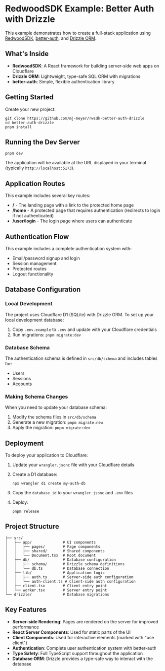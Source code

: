 # RedwoodSDK Example: Better Auth with Drizzle

This example demonstrates how to create a full-stack application using [RedwoodSDK](https://rwsdk.com/), [better-auth](https://www.better-auth.com/), and [Drizzle ORM](https://orm.drizzle.team).

## What's Inside

- **RedwoodSDK**: A React framework for building server-side web apps on Cloudflare
- **Drizzle ORM**: Lightweight, type-safe SQL ORM with migrations
- **better-auth**: Simple, flexible authentication library

## Getting Started

Create your new project:

```shell
git clone https://github.com/mj-meyer/rwsdk-better-auth-drizzle
cd better-auth-drizzle
pnpm install
```

## Running the Dev Server

```shell
pnpm dev
```

The application will be available at the URL displayed in your terminal (typically `http://localhost:5173`).

## Application Routes

This example includes several key routes:

- **/** - The landing page with a link to the protected home page
- **/home** - A protected page that requires authentication (redirects to login if not authenticated)
- **/user/login** - The login page where users can authenticate

## Authentication Flow

This example includes a complete authentication system with:

- Email/password signup and login
- Session management
- Protected routes
- Logout functionality

## Database Configuration

### Local Development

The project uses Cloudflare D1 (SQLite) with Drizzle ORM. To set up your local development database:

1. Copy `.env.example` to `.env` and update with your Cloudflare credentials
2. Run migrations: `pnpm migrate:dev`

### Database Schema

The authentication schema is defined in `src/db/schema` and includes tables for:

- Users
- Sessions
- Accounts

### Making Schema Changes

When you need to update your database schema:

1. Modify the schema files in `src/db/schema`
2. Generate a new migration: `pnpm migrate:new`
3. Apply the migration: `pnpm migrate:dev`

## Deployment

To deploy your application to Cloudflare:

1. Update your `wrangler.jsonc` file with your Cloudflare details
2. Create a D1 database:

   ```shell
   npx wrangler d1 create my-auth-db
   ```

3. Copy the `database_id` to your `wrangler.jsonc` and `.env` files
4. Deploy:

   ```shell
   pnpm release
   ```

## Project Structure

```
├── src/
│   ├── app/              # UI components
│   │   ├── pages/        # Page components
│   │   ├── shared/       # Shared components
│   │   └── Document.tsx  # Root document
│   ├── db/               # Database configuration
│   │   ├── schema/       # Drizzle schema definitions
│   │   └── db.ts         # Database connection
│   ├── lib/              # Application logic
│   │   ├── auth.ts       # Server-side auth configuration
│   │   └── auth-client.ts # Client-side auth configuration
│   ├── client.tsx        # Client entry point
│   └── worker.tsx        # Server entry point
└── drizzle/              # Database migrations
```

## Key Features

- **Server-side Rendering**: Pages are rendered on the server for improved performance
- **React Server Components**: Used for static parts of the UI
- **Client Components**: Used for interactive elements (marked with "use client")
- **Authentication**: Complete user authentication system with better-auth
- **Type Safety**: Full TypeScript support throughout the application
- **Database ORM**: Drizzle provides a type-safe way to interact with the database
